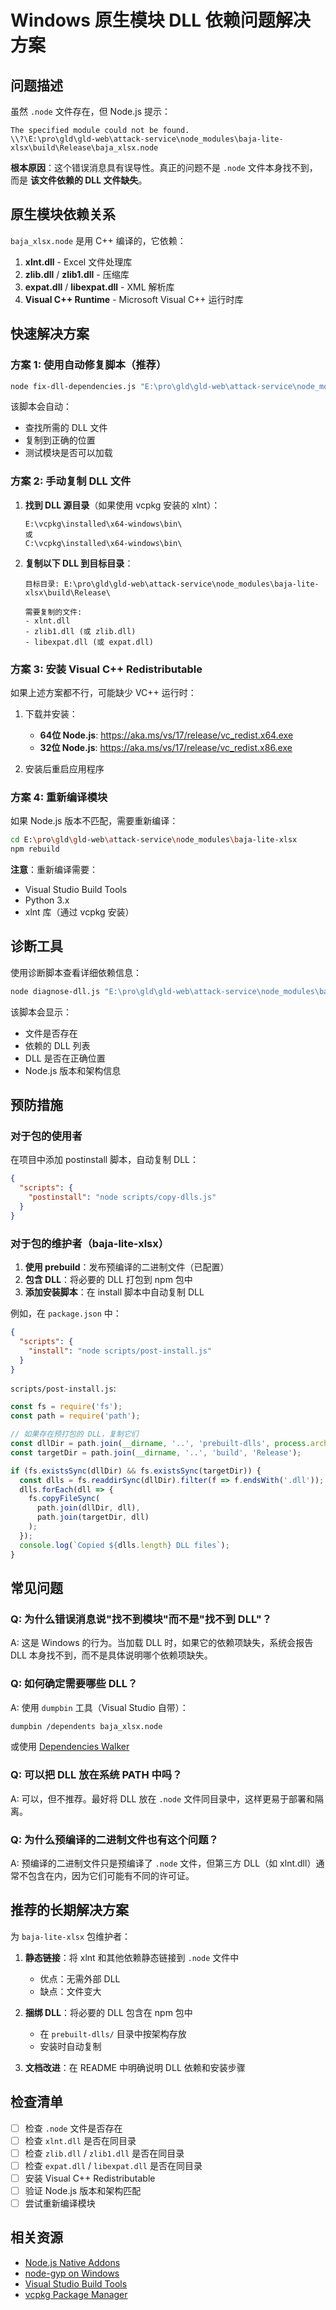 # Windows 原生模块 DLL 依赖问题解决方案

## 问题描述

虽然 `.node` 文件存在，但 Node.js 提示：
```
The specified module could not be found.
\\?\E:\pro\gld\gld-web\attack-service\node_modules\baja-lite-xlsx\build\Release\baja_xlsx.node
```

**根本原因**：这个错误消息具有误导性。真正的问题不是 `.node` 文件本身找不到，而是 **该文件依赖的 DLL 文件缺失**。

## 原生模块依赖关系

`baja_xlsx.node` 是用 C++ 编译的，它依赖：
1. **xlnt.dll** - Excel 文件处理库
2. **zlib.dll** / **zlib1.dll** - 压缩库
3. **expat.dll** / **libexpat.dll** - XML 解析库
4. **Visual C++ Runtime** - Microsoft Visual C++ 运行时库

## 快速解决方案

### 方案 1: 使用自动修复脚本（推荐）

```bash
node fix-dll-dependencies.js "E:\pro\gld\gld-web\attack-service\node_modules\baja-lite-xlsx"
```

该脚本会自动：
- 查找所需的 DLL 文件
- 复制到正确的位置
- 测试模块是否可以加载

### 方案 2: 手动复制 DLL 文件

1. **找到 DLL 源目录**（如果使用 vcpkg 安装的 xlnt）：
   ```
   E:\vcpkg\installed\x64-windows\bin\
   或
   C:\vcpkg\installed\x64-windows\bin\
   ```

2. **复制以下 DLL 到目标目录**：
   ```
   目标目录: E:\pro\gld\gld-web\attack-service\node_modules\baja-lite-xlsx\build\Release\
   
   需要复制的文件:
   - xlnt.dll
   - zlib1.dll (或 zlib.dll)
   - libexpat.dll (或 expat.dll)
   ```

### 方案 3: 安装 Visual C++ Redistributable

如果上述方案都不行，可能缺少 VC++ 运行时：

1. 下载并安装：
   - **64位 Node.js**: https://aka.ms/vs/17/release/vc_redist.x64.exe
   - **32位 Node.js**: https://aka.ms/vs/17/release/vc_redist.x86.exe

2. 安装后重启应用程序

### 方案 4: 重新编译模块

如果 Node.js 版本不匹配，需要重新编译：

```bash
cd E:\pro\gld\gld-web\attack-service\node_modules\baja-lite-xlsx
npm rebuild
```

**注意**：重新编译需要：
- Visual Studio Build Tools
- Python 3.x
- xlnt 库（通过 vcpkg 安装）

## 诊断工具

使用诊断脚本查看详细依赖信息：

```bash
node diagnose-dll.js "E:\pro\gld\gld-web\attack-service\node_modules\baja-lite-xlsx\build\Release\baja_xlsx.node"
```

该脚本会显示：
- 文件是否存在
- 依赖的 DLL 列表
- DLL 是否在正确位置
- Node.js 版本和架构信息

## 预防措施

### 对于包的使用者

在项目中添加 postinstall 脚本，自动复制 DLL：

```json
{
  "scripts": {
    "postinstall": "node scripts/copy-dlls.js"
  }
}
```

### 对于包的维护者（baja-lite-xlsx）

1. **使用 prebuild**：发布预编译的二进制文件（已配置）
2. **包含 DLL**：将必要的 DLL 打包到 npm 包中
3. **添加安装脚本**：在 install 脚本中自动复制 DLL

例如，在 `package.json` 中：
```json
{
  "scripts": {
    "install": "node scripts/post-install.js"
  }
}
```

`scripts/post-install.js`:
```javascript
const fs = require('fs');
const path = require('path');

// 如果存在预打包的 DLL，复制它们
const dllDir = path.join(__dirname, '..', 'prebuilt-dlls', process.arch);
const targetDir = path.join(__dirname, '..', 'build', 'Release');

if (fs.existsSync(dllDir) && fs.existsSync(targetDir)) {
  const dlls = fs.readdirSync(dllDir).filter(f => f.endsWith('.dll'));
  dlls.forEach(dll => {
    fs.copyFileSync(
      path.join(dllDir, dll),
      path.join(targetDir, dll)
    );
  });
  console.log(`Copied ${dlls.length} DLL files`);
}
```

## 常见问题

### Q: 为什么错误消息说"找不到模块"而不是"找不到 DLL"？

A: 这是 Windows 的行为。当加载 DLL 时，如果它的依赖项缺失，系统会报告 DLL 本身找不到，而不是具体说明哪个依赖项缺失。

### Q: 如何确定需要哪些 DLL？

A: 使用 `dumpbin` 工具（Visual Studio 自带）：
```bash
dumpbin /dependents baja_xlsx.node
```

或使用 [Dependencies Walker](https://www.dependencywalker.com/)

### Q: 可以把 DLL 放在系统 PATH 中吗？

A: 可以，但不推荐。最好将 DLL 放在 `.node` 文件同目录中，这样更易于部署和隔离。

### Q: 为什么预编译的二进制文件也有这个问题？

A: 预编译的二进制文件只是预编译了 `.node` 文件，但第三方 DLL（如 xlnt.dll）通常不包含在内，因为它们可能有不同的许可证。

## 推荐的长期解决方案

为 `baja-lite-xlsx` 包维护者：

1. **静态链接**：将 xlnt 和其他依赖静态链接到 `.node` 文件中
   - 优点：无需外部 DLL
   - 缺点：文件变大

2. **捆绑 DLL**：将必要的 DLL 包含在 npm 包中
   - 在 `prebuilt-dlls/` 目录中按架构存放
   - 安装时自动复制

3. **文档改进**：在 README 中明确说明 DLL 依赖和安装步骤

## 检查清单

- [ ] 检查 `.node` 文件是否存在
- [ ] 检查 `xlnt.dll` 是否在同目录
- [ ] 检查 `zlib.dll` / `zlib1.dll` 是否在同目录  
- [ ] 检查 `expat.dll` / `libexpat.dll` 是否在同目录
- [ ] 安装 Visual C++ Redistributable
- [ ] 验证 Node.js 版本和架构匹配
- [ ] 尝试重新编译模块

## 相关资源

- [Node.js Native Addons](https://nodejs.org/api/addons.html)
- [node-gyp on Windows](https://github.com/nodejs/node-gyp#on-windows)
- [Visual Studio Build Tools](https://visualstudio.microsoft.com/downloads/#build-tools-for-visual-studio-2022)
- [vcpkg Package Manager](https://github.com/microsoft/vcpkg)

